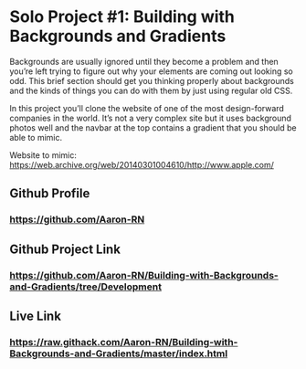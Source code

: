 # Solo Project #1: Building with Backgrounds and Gradients
Backgrounds are usually ignored until they become a problem and then you’re left trying to figure out why your elements are coming out looking so odd. This brief section should get you thinking properly about backgrounds and the kinds of things you can do with them by just using regular old CSS.

In this project you’ll clone the website of one of the most design-forward companies in the world. It’s not a very complex site but it uses background photos well and the navbar at the top contains a gradient that you should be able to mimic.

Website to mimic: https://web.archive.org/web/20140301004610/http://www.apple.com/

## Github Profile
### https://github.com/Aaron-RN

## Github Project Link
### https://github.com/Aaron-RN/Building-with-Backgrounds-and-Gradients/tree/Development

## Live Link
### https://raw.githack.com/Aaron-RN/Building-with-Backgrounds-and-Gradients/master/index.html
